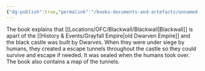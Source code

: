 ```yaml
---
{"dg-publish":true,"permalink":"/books-documents-and-artefacts/unnamed-book-on-the-history-of-the-black-tower/","updated":"2025-03-01T21:15:09.371+00:00"}
---
```


The book explains that [[Locations/OFC/Blackwall/Blackwall\|Blackwall]] is apart of the [[History & Events/Grayfall Empire\|old Dwarven Empire]] and the black castle was built by Dwarves. When they were under siege by humans, they created a escape tunnels throughout the castle so they could survive and escape if needed. It was sealed when the humans took over. The book also contains a map of the tunnels.